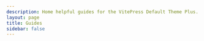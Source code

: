 ```yaml
---
description: Home helpful guides for the VitePress Default Theme Plus.
layout: page
title: Guides
sidebar: false
---
```

<VPLCollectionPage>
  <VPLCollectionPageTitle>
    <template #title>
      Guides
    </template>
    <template #lead>
      Helpful tutorial-like content!
    </template>
  </VPLCollectionPageTitle>
  <VPLCollectionPageTags v-model="tags" />
  <VPLCollectionItems :items="pages" :tags="tags"/>
</VPLCollectionPage>

<script setup>
import {useCollection} from '@lando/vitepress-theme-default-plus';
import {VPLCollectionPage, VPLCollectionPageTags, VPLCollectionPageTitle, VPLCollectionItems} from '@lando/vitepress-theme-default-plus';

const {pages, tags} = useCollection('guide');
</script>
